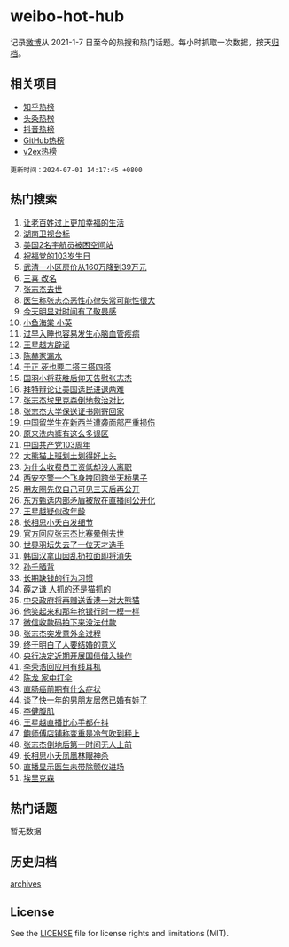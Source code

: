 # weibo-hot-hub

记录[微博](https://www.weibo.com)从 2021-1-7 日至今的热搜和热门话题。每小时抓取一次数据，按天[归档](archives)。

## 相关项目

- [知乎热榜](https://github.com/lonnyzhang423/zhihu-hot-hub)
- [头条热榜](https://github.com/lonnyzhang423/toutiao-hot-hub)
- [抖音热榜](https://github.com/lonnyzhang423/douyin-hot-hub)
- [GitHub热榜](https://github.com/lonnyzhang423/github-hot-hub)
- [v2ex热榜](https://github.com/lonnyzhang423/v2ex-hot-hub)


`更新时间：2024-07-01 14:17:45 +0800`

## 热门搜索

1. [让老百姓过上更加幸福的生活](https://m.weibo.cn/search?containerid=100103type%3D1%26t%3D10%26q%3D%23%E8%AE%A9%E8%80%81%E7%99%BE%E5%A7%93%E8%BF%87%E4%B8%8A%E6%9B%B4%E5%8A%A0%E5%B9%B8%E7%A6%8F%E7%9A%84%E7%94%9F%E6%B4%BB%23&stream_entry_id=51&isnewpage=1&extparam=seat%3D1%26cate%3D10103%26stream_entry_id%3D51%26pos%3D0%26q%3D%2523%25E8%25AE%25A9%25E8%2580%2581%25E7%2599%25BE%25E5%25A7%2593%25E8%25BF%2587%25E4%25B8%258A%25E6%259B%25B4%25E5%258A%25A0%25E5%25B9%25B8%25E7%25A6%258F%25E7%259A%2584%25E7%2594%259F%25E6%25B4%25BB%2523%26dgr%3D0%26filter_type%3Drealtimehot%26c_type%3D51%26display_time%3D1719814664%26pre_seqid%3D17198146645550343847)
1. [湖南卫视台标](https://m.weibo.cn/search?containerid=100103type%3D1%26t%3D10%26q%3D%23%E6%B9%96%E5%8D%97%E5%8D%AB%E8%A7%86%E5%8F%B0%E6%A0%87%23&stream_entry_id=31&isnewpage=1&extparam=seat%3D1%26flag%3D2%26band_rank%3D1%26q%3D%2523%25E6%25B9%2596%25E5%258D%2597%25E5%258D%25AB%25E8%25A7%2586%25E5%258F%25B0%25E6%25A0%2587%2523%26realpos%3D1%26cate%3D5001%26dgr%3D0%26pos%3D0%26stream_entry_id%3D31%26c_type%3D31%26filter_type%3Drealtimehot%26lcate%3D5001%26display_time%3D1719814664%26pre_seqid%3D17198146645550343847)
1. [美国2名宇航员被困空间站](https://m.weibo.cn/search?containerid=100103type%3D1%26t%3D10%26q%3D%23%E7%BE%8E%E5%9B%BD2%E5%90%8D%E5%AE%87%E8%88%AA%E5%91%98%E8%A2%AB%E5%9B%B0%E7%A9%BA%E9%97%B4%E7%AB%99%23&stream_entry_id=31&isnewpage=1&extparam=seat%3D1%26flag%3D0%26band_rank%3D2%26q%3D%2523%25E7%25BE%258E%25E5%259B%25BD2%25E5%2590%258D%25E5%25AE%2587%25E8%2588%25AA%25E5%2591%2598%25E8%25A2%25AB%25E5%259B%25B0%25E7%25A9%25BA%25E9%2597%25B4%25E7%25AB%2599%2523%26realpos%3D2%26cate%3D5001%26dgr%3D0%26pos%3D1%26stream_entry_id%3D31%26c_type%3D31%26filter_type%3Drealtimehot%26lcate%3D5001%26display_time%3D1719814664%26pre_seqid%3D17198146645550343847)
1. [祝福党的103岁生日](https://m.weibo.cn/search?containerid=100103type%3D1%26t%3D10%26q%3D%23%E7%A5%9D%E7%A6%8F%E5%85%9A%E7%9A%84103%E5%B2%81%E7%94%9F%E6%97%A5%23&stream_entry_id=31&isnewpage=1&extparam=seat%3D1%26flag%3D0%26band_rank%3D3%26q%3D%2523%25E7%25A5%259D%25E7%25A6%258F%25E5%2585%259A%25E7%259A%2584103%25E5%25B2%2581%25E7%2594%259F%25E6%2597%25A5%2523%26realpos%3D3%26cate%3D5001%26dgr%3D0%26pos%3D2%26stream_entry_id%3D31%26c_type%3D31%26filter_type%3Drealtimehot%26lcate%3D5001%26display_time%3D1719814664%26pre_seqid%3D17198146645550343847)
1. [武清一小区房价从160万降到39万元](https://m.weibo.cn/search?containerid=100103type%3D1%26t%3D10%26q%3D%23%E6%AD%A6%E6%B8%85%E4%B8%80%E5%B0%8F%E5%8C%BA%E6%88%BF%E4%BB%B7%E4%BB%8E160%E4%B8%87%E9%99%8D%E5%88%B039%E4%B8%87%E5%85%83%23&stream_entry_id=31&isnewpage=1&extparam=seat%3D1%26flag%3D0%26band_rank%3D4%26q%3D%2523%25E6%25AD%25A6%25E6%25B8%2585%25E4%25B8%2580%25E5%25B0%258F%25E5%258C%25BA%25E6%2588%25BF%25E4%25BB%25B7%25E4%25BB%258E160%25E4%25B8%2587%25E9%2599%258D%25E5%2588%25B039%25E4%25B8%2587%25E5%2585%2583%2523%26realpos%3D4%26cate%3D5001%26dgr%3D0%26pos%3D3%26stream_entry_id%3D31%26c_type%3D31%26filter_type%3Drealtimehot%26lcate%3D5001%26display_time%3D1719814664%26pre_seqid%3D17198146645550343847)
1. [三喜 改名](https://m.weibo.cn/search?containerid=100103type%3D1%26t%3D10%26q%3D%E4%B8%89%E5%96%9C+%E6%94%B9%E5%90%8D&stream_entry_id=31&isnewpage=1&extparam=seat%3D1%26flag%3D2%26band_rank%3D5%26q%3D%25E4%25B8%2589%25E5%2596%259C%2520%25E6%2594%25B9%25E5%2590%258D%26realpos%3D5%26cate%3D5001%26dgr%3D0%26pos%3D4%26stream_entry_id%3D31%26c_type%3D31%26filter_type%3Drealtimehot%26lcate%3D5001%26display_time%3D1719814664%26pre_seqid%3D17198146645550343847)
1. [张志杰去世](https://m.weibo.cn/search?containerid=100103type%3D1%26t%3D10%26q%3D%23%E5%BC%A0%E5%BF%97%E6%9D%B0%E5%8E%BB%E4%B8%96%23&stream_entry_id=31&isnewpage=1&extparam=seat%3D1%26flag%3D16%26band_rank%3D6%26q%3D%2523%25E5%25BC%25A0%25E5%25BF%2597%25E6%259D%25B0%25E5%258E%25BB%25E4%25B8%2596%2523%26realpos%3D6%26cate%3D5001%26dgr%3D0%26pos%3D5%26stream_entry_id%3D31%26c_type%3D31%26filter_type%3Drealtimehot%26lcate%3D5001%26display_time%3D1719814664%26pre_seqid%3D17198146645550343847)
1. [医生称张志杰恶性心律失常可能性很大](https://m.weibo.cn/search?containerid=100103type%3D1%26t%3D10%26q%3D%23%E5%8C%BB%E7%94%9F%E7%A7%B0%E5%BC%A0%E5%BF%97%E6%9D%B0%E6%81%B6%E6%80%A7%E5%BF%83%E5%BE%8B%E5%A4%B1%E5%B8%B8%E5%8F%AF%E8%83%BD%E6%80%A7%E5%BE%88%E5%A4%A7%23&stream_entry_id=31&isnewpage=1&extparam=seat%3D1%26flag%3D2%26band_rank%3D7%26q%3D%2523%25E5%258C%25BB%25E7%2594%259F%25E7%25A7%25B0%25E5%25BC%25A0%25E5%25BF%2597%25E6%259D%25B0%25E6%2581%25B6%25E6%2580%25A7%25E5%25BF%2583%25E5%25BE%258B%25E5%25A4%25B1%25E5%25B8%25B8%25E5%258F%25AF%25E8%2583%25BD%25E6%2580%25A7%25E5%25BE%2588%25E5%25A4%25A7%2523%26realpos%3D7%26cate%3D5001%26dgr%3D0%26pos%3D6%26stream_entry_id%3D31%26c_type%3D31%26filter_type%3Drealtimehot%26lcate%3D5001%26display_time%3D1719814664%26pre_seqid%3D17198146645550343847)
1. [今天明显对时间有了敬畏感](https://m.weibo.cn/search?containerid=100103type%3D1%26t%3D10%26q%3D%23%E4%BB%8A%E5%A4%A9%E6%98%8E%E6%98%BE%E5%AF%B9%E6%97%B6%E9%97%B4%E6%9C%89%E4%BA%86%E6%95%AC%E7%95%8F%E6%84%9F%23&stream_entry_id=31&isnewpage=1&extparam=seat%3D1%26flag%3D0%26band_rank%3D8%26q%3D%2523%25E4%25BB%258A%25E5%25A4%25A9%25E6%2598%258E%25E6%2598%25BE%25E5%25AF%25B9%25E6%2597%25B6%25E9%2597%25B4%25E6%259C%2589%25E4%25BA%2586%25E6%2595%25AC%25E7%2595%258F%25E6%2584%259F%2523%26realpos%3D8%26cate%3D5001%26dgr%3D0%26pos%3D7%26stream_entry_id%3D31%26c_type%3D31%26filter_type%3Drealtimehot%26lcate%3D5001%26display_time%3D1719814664%26pre_seqid%3D17198146645550343847)
1. [小鱼海棠 小英](https://m.weibo.cn/search?containerid=100103type%3D1%26t%3D10%26q%3D%E5%B0%8F%E9%B1%BC%E6%B5%B7%E6%A3%A0+%E5%B0%8F%E8%8B%B1&stream_entry_id=31&isnewpage=1&extparam=seat%3D1%26flag%3D2%26band_rank%3D9%26q%3D%25E5%25B0%258F%25E9%25B1%25BC%25E6%25B5%25B7%25E6%25A3%25A0%2520%25E5%25B0%258F%25E8%258B%25B1%26realpos%3D9%26cate%3D5001%26dgr%3D0%26pos%3D8%26stream_entry_id%3D31%26c_type%3D31%26filter_type%3Drealtimehot%26lcate%3D5001%26display_time%3D1719814664%26pre_seqid%3D17198146645550343847)
1. [过早入睡也容易发生心脑血管疾病](https://m.weibo.cn/search?containerid=100103type%3D1%26t%3D10%26q%3D%23%E8%BF%87%E6%97%A9%E5%85%A5%E7%9D%A1%E4%B9%9F%E5%AE%B9%E6%98%93%E5%8F%91%E7%94%9F%E5%BF%83%E8%84%91%E8%A1%80%E7%AE%A1%E7%96%BE%E7%97%85%23&stream_entry_id=31&isnewpage=1&extparam=seat%3D1%26flag%3D0%26band_rank%3D10%26q%3D%2523%25E8%25BF%2587%25E6%2597%25A9%25E5%2585%25A5%25E7%259D%25A1%25E4%25B9%259F%25E5%25AE%25B9%25E6%2598%2593%25E5%258F%2591%25E7%2594%259F%25E5%25BF%2583%25E8%2584%2591%25E8%25A1%2580%25E7%25AE%25A1%25E7%2596%25BE%25E7%2597%2585%2523%26realpos%3D10%26cate%3D5001%26dgr%3D0%26pos%3D9%26stream_entry_id%3D31%26c_type%3D31%26filter_type%3Drealtimehot%26lcate%3D5001%26display_time%3D1719814664%26pre_seqid%3D17198146645550343847)
1. [王星越方辟谣](https://m.weibo.cn/search?containerid=100103type%3D1%26t%3D10%26q%3D%23%E7%8E%8B%E6%98%9F%E8%B6%8A%E6%96%B9%E8%BE%9F%E8%B0%A3%23&stream_entry_id=31&isnewpage=1&extparam=seat%3D1%26flag%3D1%26band_rank%3D11%26q%3D%2523%25E7%258E%258B%25E6%2598%259F%25E8%25B6%258A%25E6%2596%25B9%25E8%25BE%259F%25E8%25B0%25A3%2523%26realpos%3D11%26cate%3D5001%26dgr%3D0%26pos%3D10%26stream_entry_id%3D31%26c_type%3D31%26filter_type%3Drealtimehot%26lcate%3D5001%26display_time%3D1719814664%26pre_seqid%3D17198146645550343847)
1. [陈赫家漏水](https://m.weibo.cn/search?containerid=100103type%3D1%26t%3D10%26q%3D%E9%99%88%E8%B5%AB%E5%AE%B6%E6%BC%8F%E6%B0%B4&stream_entry_id=31&isnewpage=1&extparam=seat%3D1%26flag%3D1%26band_rank%3D12%26q%3D%25E9%2599%2588%25E8%25B5%25AB%25E5%25AE%25B6%25E6%25BC%258F%25E6%25B0%25B4%26realpos%3D12%26cate%3D5001%26dgr%3D0%26pos%3D11%26stream_entry_id%3D31%26c_type%3D31%26filter_type%3Drealtimehot%26lcate%3D5001%26display_time%3D1719814664%26pre_seqid%3D17198146645550343847)
1. [于正 死也要二搭三搭四搭](https://m.weibo.cn/search?containerid=100103type%3D1%26t%3D10%26q%3D%E4%BA%8E%E6%AD%A3+%E6%AD%BB%E4%B9%9F%E8%A6%81%E4%BA%8C%E6%90%AD%E4%B8%89%E6%90%AD%E5%9B%9B%E6%90%AD&stream_entry_id=31&isnewpage=1&extparam=seat%3D1%26flag%3D1%26band_rank%3D13%26q%3D%25E4%25BA%258E%25E6%25AD%25A3%2520%25E6%25AD%25BB%25E4%25B9%259F%25E8%25A6%2581%25E4%25BA%258C%25E6%2590%25AD%25E4%25B8%2589%25E6%2590%25AD%25E5%259B%259B%25E6%2590%25AD%26realpos%3D13%26cate%3D5001%26dgr%3D0%26pos%3D12%26stream_entry_id%3D31%26c_type%3D31%26filter_type%3Drealtimehot%26lcate%3D5001%26display_time%3D1719814664%26pre_seqid%3D17198146645550343847)
1. [国羽小将获胜后仰天告慰张志杰](https://m.weibo.cn/search?containerid=100103type%3D1%26t%3D10%26q%3D%23%E5%9B%BD%E7%BE%BD%E5%B0%8F%E5%B0%86%E8%8E%B7%E8%83%9C%E5%90%8E%E4%BB%B0%E5%A4%A9%E5%91%8A%E6%85%B0%E5%BC%A0%E5%BF%97%E6%9D%B0%23&stream_entry_id=31&isnewpage=1&extparam=seat%3D1%26flag%3D1%26band_rank%3D14%26q%3D%2523%25E5%259B%25BD%25E7%25BE%25BD%25E5%25B0%258F%25E5%25B0%2586%25E8%258E%25B7%25E8%2583%259C%25E5%2590%258E%25E4%25BB%25B0%25E5%25A4%25A9%25E5%2591%258A%25E6%2585%25B0%25E5%25BC%25A0%25E5%25BF%2597%25E6%259D%25B0%2523%26realpos%3D14%26cate%3D5001%26dgr%3D0%26pos%3D13%26stream_entry_id%3D31%26c_type%3D31%26filter_type%3Drealtimehot%26lcate%3D5001%26display_time%3D1719814664%26pre_seqid%3D17198146645550343847)
1. [拜特辩论让美国选民进退两难](https://m.weibo.cn/search?containerid=100103type%3D1%26t%3D10%26q%3D%23%E6%8B%9C%E7%89%B9%E8%BE%A9%E8%AE%BA%E8%AE%A9%E7%BE%8E%E5%9B%BD%E9%80%89%E6%B0%91%E8%BF%9B%E9%80%80%E4%B8%A4%E9%9A%BE%23&stream_entry_id=31&isnewpage=1&extparam=seat%3D1%26flag%3D1%26band_rank%3D15%26q%3D%2523%25E6%258B%259C%25E7%2589%25B9%25E8%25BE%25A9%25E8%25AE%25BA%25E8%25AE%25A9%25E7%25BE%258E%25E5%259B%25BD%25E9%2580%2589%25E6%25B0%2591%25E8%25BF%259B%25E9%2580%2580%25E4%25B8%25A4%25E9%259A%25BE%2523%26realpos%3D15%26cate%3D5001%26dgr%3D0%26pos%3D14%26stream_entry_id%3D31%26c_type%3D31%26filter_type%3Drealtimehot%26lcate%3D5001%26display_time%3D1719814664%26pre_seqid%3D17198146645550343847)
1. [张志杰埃里克森倒地救治对比](https://m.weibo.cn/search?containerid=100103type%3D1%26t%3D10%26q%3D%23%E5%BC%A0%E5%BF%97%E6%9D%B0%E5%9F%83%E9%87%8C%E5%85%8B%E6%A3%AE%E5%80%92%E5%9C%B0%E6%95%91%E6%B2%BB%E5%AF%B9%E6%AF%94%23&stream_entry_id=31&isnewpage=1&extparam=seat%3D1%26flag%3D1%26band_rank%3D16%26q%3D%2523%25E5%25BC%25A0%25E5%25BF%2597%25E6%259D%25B0%25E5%259F%2583%25E9%2587%258C%25E5%2585%258B%25E6%25A3%25AE%25E5%2580%2592%25E5%259C%25B0%25E6%2595%2591%25E6%25B2%25BB%25E5%25AF%25B9%25E6%25AF%2594%2523%26realpos%3D16%26cate%3D5001%26dgr%3D0%26pos%3D15%26stream_entry_id%3D31%26c_type%3D31%26filter_type%3Drealtimehot%26lcate%3D5001%26display_time%3D1719814664%26pre_seqid%3D17198146645550343847)
1. [张志杰大学保送证书刚寄回家](https://m.weibo.cn/search?containerid=100103type%3D1%26t%3D10%26q%3D%23%E5%BC%A0%E5%BF%97%E6%9D%B0%E5%A4%A7%E5%AD%A6%E4%BF%9D%E9%80%81%E8%AF%81%E4%B9%A6%E5%88%9A%E5%AF%84%E5%9B%9E%E5%AE%B6%23&stream_entry_id=31&isnewpage=1&extparam=seat%3D1%26flag%3D0%26band_rank%3D17%26q%3D%2523%25E5%25BC%25A0%25E5%25BF%2597%25E6%259D%25B0%25E5%25A4%25A7%25E5%25AD%25A6%25E4%25BF%259D%25E9%2580%2581%25E8%25AF%2581%25E4%25B9%25A6%25E5%2588%259A%25E5%25AF%2584%25E5%259B%259E%25E5%25AE%25B6%2523%26realpos%3D17%26cate%3D5001%26dgr%3D0%26pos%3D16%26stream_entry_id%3D31%26c_type%3D31%26filter_type%3Drealtimehot%26lcate%3D5001%26display_time%3D1719814664%26pre_seqid%3D17198146645550343847)
1. [中国留学生在新西兰遭袭面部严重损伤](https://m.weibo.cn/search?containerid=100103type%3D1%26t%3D10%26q%3D%23%E4%B8%AD%E5%9B%BD%E7%95%99%E5%AD%A6%E7%94%9F%E5%9C%A8%E6%96%B0%E8%A5%BF%E5%85%B0%E9%81%AD%E8%A2%AD%E9%9D%A2%E9%83%A8%E4%B8%A5%E9%87%8D%E6%8D%9F%E4%BC%A4%23&stream_entry_id=31&isnewpage=1&extparam=seat%3D1%26flag%3D1%26band_rank%3D18%26q%3D%2523%25E4%25B8%25AD%25E5%259B%25BD%25E7%2595%2599%25E5%25AD%25A6%25E7%2594%259F%25E5%259C%25A8%25E6%2596%25B0%25E8%25A5%25BF%25E5%2585%25B0%25E9%2581%25AD%25E8%25A2%25AD%25E9%259D%25A2%25E9%2583%25A8%25E4%25B8%25A5%25E9%2587%258D%25E6%258D%259F%25E4%25BC%25A4%2523%26realpos%3D18%26cate%3D5001%26dgr%3D0%26pos%3D17%26stream_entry_id%3D31%26c_type%3D31%26filter_type%3Drealtimehot%26lcate%3D5001%26display_time%3D1719814664%26pre_seqid%3D17198146645550343847)
1. [原来洗内裤有这么多误区](https://m.weibo.cn/search?containerid=100103type%3D1%26t%3D10%26q%3D%23%E5%8E%9F%E6%9D%A5%E6%B4%97%E5%86%85%E8%A3%A4%E6%9C%89%E8%BF%99%E4%B9%88%E5%A4%9A%E8%AF%AF%E5%8C%BA%23&stream_entry_id=31&isnewpage=1&extparam=seat%3D1%26flag%3D0%26band_rank%3D19%26q%3D%2523%25E5%258E%259F%25E6%259D%25A5%25E6%25B4%2597%25E5%2586%2585%25E8%25A3%25A4%25E6%259C%2589%25E8%25BF%2599%25E4%25B9%2588%25E5%25A4%259A%25E8%25AF%25AF%25E5%258C%25BA%2523%26realpos%3D19%26cate%3D5001%26dgr%3D0%26pos%3D18%26stream_entry_id%3D31%26c_type%3D31%26filter_type%3Drealtimehot%26lcate%3D5001%26display_time%3D1719814664%26pre_seqid%3D17198146645550343847)
1. [中国共产党103周年](https://m.weibo.cn/search?containerid=100103type%3D1%26t%3D10%26q%3D%23%E4%B8%AD%E5%9B%BD%E5%85%B1%E4%BA%A7%E5%85%9A103%E5%91%A8%E5%B9%B4%23&stream_entry_id=31&isnewpage=1&extparam=seat%3D1%26flag%3D0%26band_rank%3D20%26q%3D%2523%25E4%25B8%25AD%25E5%259B%25BD%25E5%2585%25B1%25E4%25BA%25A7%25E5%2585%259A103%25E5%2591%25A8%25E5%25B9%25B4%2523%26realpos%3D20%26cate%3D5001%26dgr%3D0%26pos%3D19%26stream_entry_id%3D31%26c_type%3D31%26filter_type%3Drealtimehot%26lcate%3D5001%26display_time%3D1719814664%26pre_seqid%3D17198146645550343847)
1. [大熊猫上班划土划得好上头](https://m.weibo.cn/search?containerid=100103type%3D1%26t%3D10%26q%3D%23%E5%A4%A7%E7%86%8A%E7%8C%AB%E4%B8%8A%E7%8F%AD%E5%88%92%E5%9C%9F%E5%88%92%E5%BE%97%E5%A5%BD%E4%B8%8A%E5%A4%B4%23&stream_entry_id=31&isnewpage=1&extparam=seat%3D1%26flag%3D32768%26band_rank%3D21%26q%3D%2523%25E5%25A4%25A7%25E7%2586%258A%25E7%258C%25AB%25E4%25B8%258A%25E7%258F%25AD%25E5%2588%2592%25E5%259C%259F%25E5%2588%2592%25E5%25BE%2597%25E5%25A5%25BD%25E4%25B8%258A%25E5%25A4%25B4%2523%26realpos%3D21%26cate%3D5001%26dgr%3D0%26pos%3D20%26stream_entry_id%3D31%26c_type%3D31%26filter_type%3Drealtimehot%26lcate%3D5001%26display_time%3D1719814664%26pre_seqid%3D17198146645550343847)
1. [为什么收费员工资低却没人离职](https://m.weibo.cn/search?containerid=100103type%3D1%26t%3D10%26q%3D%23%E4%B8%BA%E4%BB%80%E4%B9%88%E6%94%B6%E8%B4%B9%E5%91%98%E5%B7%A5%E8%B5%84%E4%BD%8E%E5%8D%B4%E6%B2%A1%E4%BA%BA%E7%A6%BB%E8%81%8C%23&stream_entry_id=31&isnewpage=1&extparam=seat%3D1%26flag%3D1%26band_rank%3D22%26q%3D%2523%25E4%25B8%25BA%25E4%25BB%2580%25E4%25B9%2588%25E6%2594%25B6%25E8%25B4%25B9%25E5%2591%2598%25E5%25B7%25A5%25E8%25B5%2584%25E4%25BD%258E%25E5%258D%25B4%25E6%25B2%25A1%25E4%25BA%25BA%25E7%25A6%25BB%25E8%2581%258C%2523%26realpos%3D22%26cate%3D5001%26dgr%3D0%26pos%3D21%26stream_entry_id%3D31%26c_type%3D31%26filter_type%3Drealtimehot%26lcate%3D5001%26display_time%3D1719814664%26pre_seqid%3D17198146645550343847)
1. [西安交警一个飞身拽回跨坐天桥男子](https://m.weibo.cn/search?containerid=100103type%3D1%26t%3D10%26q%3D%23%E8%A5%BF%E5%AE%89%E4%BA%A4%E8%AD%A6%E4%B8%80%E4%B8%AA%E9%A3%9E%E8%BA%AB%E6%8B%BD%E5%9B%9E%E8%B7%A8%E5%9D%90%E5%A4%A9%E6%A1%A5%E7%94%B7%E5%AD%90%23&stream_entry_id=31&isnewpage=1&extparam=seat%3D1%26flag%3D32768%26band_rank%3D23%26q%3D%2523%25E8%25A5%25BF%25E5%25AE%2589%25E4%25BA%25A4%25E8%25AD%25A6%25E4%25B8%2580%25E4%25B8%25AA%25E9%25A3%259E%25E8%25BA%25AB%25E6%258B%25BD%25E5%259B%259E%25E8%25B7%25A8%25E5%259D%2590%25E5%25A4%25A9%25E6%25A1%25A5%25E7%2594%25B7%25E5%25AD%2590%2523%26realpos%3D23%26cate%3D5001%26dgr%3D0%26pos%3D22%26stream_entry_id%3D31%26c_type%3D31%26filter_type%3Drealtimehot%26lcate%3D5001%26display_time%3D1719814664%26pre_seqid%3D17198146645550343847)
1. [朋友圈先仅自己可见三天后再公开](https://m.weibo.cn/search?containerid=100103type%3D1%26t%3D10%26q%3D%23%E6%9C%8B%E5%8F%8B%E5%9C%88%E5%85%88%E4%BB%85%E8%87%AA%E5%B7%B1%E5%8F%AF%E8%A7%81%E4%B8%89%E5%A4%A9%E5%90%8E%E5%86%8D%E5%85%AC%E5%BC%80%23&stream_entry_id=31&isnewpage=1&extparam=seat%3D1%26flag%3D1%26band_rank%3D24%26q%3D%2523%25E6%259C%258B%25E5%258F%258B%25E5%259C%2588%25E5%2585%2588%25E4%25BB%2585%25E8%2587%25AA%25E5%25B7%25B1%25E5%258F%25AF%25E8%25A7%2581%25E4%25B8%2589%25E5%25A4%25A9%25E5%2590%258E%25E5%2586%258D%25E5%2585%25AC%25E5%25BC%2580%2523%26realpos%3D24%26cate%3D5001%26dgr%3D0%26pos%3D23%26stream_entry_id%3D31%26c_type%3D31%26filter_type%3Drealtimehot%26lcate%3D5001%26display_time%3D1719814664%26pre_seqid%3D17198146645550343847)
1. [东方甄选内部矛盾被放在直播间公开化](https://m.weibo.cn/search?containerid=100103type%3D1%26t%3D10%26q%3D%23%E4%B8%9C%E6%96%B9%E7%94%84%E9%80%89%E5%86%85%E9%83%A8%E7%9F%9B%E7%9B%BE%E8%A2%AB%E6%94%BE%E5%9C%A8%E7%9B%B4%E6%92%AD%E9%97%B4%E5%85%AC%E5%BC%80%E5%8C%96%23&stream_entry_id=31&isnewpage=1&extparam=seat%3D1%26flag%3D1%26band_rank%3D25%26q%3D%2523%25E4%25B8%259C%25E6%2596%25B9%25E7%2594%2584%25E9%2580%2589%25E5%2586%2585%25E9%2583%25A8%25E7%259F%259B%25E7%259B%25BE%25E8%25A2%25AB%25E6%2594%25BE%25E5%259C%25A8%25E7%259B%25B4%25E6%2592%25AD%25E9%2597%25B4%25E5%2585%25AC%25E5%25BC%2580%25E5%258C%2596%2523%26realpos%3D25%26cate%3D5001%26dgr%3D0%26pos%3D24%26stream_entry_id%3D31%26c_type%3D31%26filter_type%3Drealtimehot%26lcate%3D5001%26display_time%3D1719814664%26pre_seqid%3D17198146645550343847)
1. [王星越疑似改年龄](https://m.weibo.cn/search?containerid=100103type%3D1%26t%3D10%26q%3D%23%E7%8E%8B%E6%98%9F%E8%B6%8A%E7%96%91%E4%BC%BC%E6%94%B9%E5%B9%B4%E9%BE%84%23&stream_entry_id=31&isnewpage=1&extparam=seat%3D1%26flag%3D0%26band_rank%3D26%26q%3D%2523%25E7%258E%258B%25E6%2598%259F%25E8%25B6%258A%25E7%2596%2591%25E4%25BC%25BC%25E6%2594%25B9%25E5%25B9%25B4%25E9%25BE%2584%2523%26realpos%3D26%26cate%3D5001%26dgr%3D0%26pos%3D25%26stream_entry_id%3D31%26c_type%3D31%26filter_type%3Drealtimehot%26lcate%3D5001%26display_time%3D1719814664%26pre_seqid%3D17198146645550343847)
1. [长相思小夭白发细节](https://m.weibo.cn/search?containerid=100103type%3D1%26t%3D10%26q%3D%23%E9%95%BF%E7%9B%B8%E6%80%9D%E5%B0%8F%E5%A4%AD%E7%99%BD%E5%8F%91%E7%BB%86%E8%8A%82%23&stream_entry_id=31&isnewpage=1&extparam=seat%3D1%26flag%3D1%26band_rank%3D27%26q%3D%2523%25E9%2595%25BF%25E7%259B%25B8%25E6%2580%259D%25E5%25B0%258F%25E5%25A4%25AD%25E7%2599%25BD%25E5%258F%2591%25E7%25BB%2586%25E8%258A%2582%2523%26realpos%3D27%26cate%3D5001%26dgr%3D0%26pos%3D26%26stream_entry_id%3D31%26c_type%3D31%26filter_type%3Drealtimehot%26lcate%3D5001%26display_time%3D1719814664%26pre_seqid%3D17198146645550343847)
1. [官方回应张志杰比赛晕倒去世](https://m.weibo.cn/search?containerid=100103type%3D1%26t%3D10%26q%3D%23%E5%AE%98%E6%96%B9%E5%9B%9E%E5%BA%94%E5%BC%A0%E5%BF%97%E6%9D%B0%E6%AF%94%E8%B5%9B%E6%99%95%E5%80%92%E5%8E%BB%E4%B8%96%23&stream_entry_id=31&isnewpage=1&extparam=seat%3D1%26flag%3D0%26band_rank%3D28%26q%3D%2523%25E5%25AE%2598%25E6%2596%25B9%25E5%259B%259E%25E5%25BA%2594%25E5%25BC%25A0%25E5%25BF%2597%25E6%259D%25B0%25E6%25AF%2594%25E8%25B5%259B%25E6%2599%2595%25E5%2580%2592%25E5%258E%25BB%25E4%25B8%2596%2523%26realpos%3D28%26cate%3D5001%26dgr%3D0%26pos%3D27%26stream_entry_id%3D31%26c_type%3D31%26filter_type%3Drealtimehot%26lcate%3D5001%26display_time%3D1719814664%26pre_seqid%3D17198146645550343847)
1. [世界羽坛失去了一位天才选手](https://m.weibo.cn/search?containerid=100103type%3D1%26t%3D10%26q%3D%23%E4%B8%96%E7%95%8C%E7%BE%BD%E5%9D%9B%E5%A4%B1%E5%8E%BB%E4%BA%86%E4%B8%80%E4%BD%8D%E5%A4%A9%E6%89%8D%E9%80%89%E6%89%8B%23&stream_entry_id=31&isnewpage=1&extparam=seat%3D1%26flag%3D1%26band_rank%3D29%26q%3D%2523%25E4%25B8%2596%25E7%2595%258C%25E7%25BE%25BD%25E5%259D%259B%25E5%25A4%25B1%25E5%258E%25BB%25E4%25BA%2586%25E4%25B8%2580%25E4%25BD%258D%25E5%25A4%25A9%25E6%2589%258D%25E9%2580%2589%25E6%2589%258B%2523%26realpos%3D29%26cate%3D5001%26dgr%3D0%26pos%3D28%26stream_entry_id%3D31%26c_type%3D31%26filter_type%3Drealtimehot%26lcate%3D5001%26display_time%3D1719814664%26pre_seqid%3D17198146645550343847)
1. [韩国汉拿山因乱扔拉面即将消失](https://m.weibo.cn/search?containerid=100103type%3D1%26t%3D10%26q%3D%23%E9%9F%A9%E5%9B%BD%E6%B1%89%E6%8B%BF%E5%B1%B1%E5%9B%A0%E4%B9%B1%E6%89%94%E6%8B%89%E9%9D%A2%E5%8D%B3%E5%B0%86%E6%B6%88%E5%A4%B1%23&stream_entry_id=31&isnewpage=1&extparam=seat%3D1%26flag%3D1%26band_rank%3D30%26q%3D%2523%25E9%259F%25A9%25E5%259B%25BD%25E6%25B1%2589%25E6%258B%25BF%25E5%25B1%25B1%25E5%259B%25A0%25E4%25B9%25B1%25E6%2589%2594%25E6%258B%2589%25E9%259D%25A2%25E5%258D%25B3%25E5%25B0%2586%25E6%25B6%2588%25E5%25A4%25B1%2523%26realpos%3D30%26cate%3D5001%26dgr%3D0%26pos%3D29%26stream_entry_id%3D31%26c_type%3D31%26filter_type%3Drealtimehot%26lcate%3D5001%26display_time%3D1719814664%26pre_seqid%3D17198146645550343847)
1. [孙千晒背](https://m.weibo.cn/search?containerid=100103type%3D1%26t%3D10%26q%3D%23%E5%AD%99%E5%8D%83%E6%99%92%E8%83%8C%23&stream_entry_id=31&isnewpage=1&extparam=seat%3D1%26flag%3D1%26band_rank%3D31%26q%3D%2523%25E5%25AD%2599%25E5%258D%2583%25E6%2599%2592%25E8%2583%258C%2523%26realpos%3D31%26cate%3D5001%26dgr%3D0%26pos%3D30%26stream_entry_id%3D31%26c_type%3D31%26filter_type%3Drealtimehot%26lcate%3D5001%26display_time%3D1719814664%26pre_seqid%3D17198146645550343847)
1. [长期缺钱的行为习惯](https://m.weibo.cn/search?containerid=100103type%3D1%26t%3D10%26q%3D%23%E9%95%BF%E6%9C%9F%E7%BC%BA%E9%92%B1%E7%9A%84%E8%A1%8C%E4%B8%BA%E4%B9%A0%E6%83%AF%23&stream_entry_id=31&isnewpage=1&extparam=seat%3D1%26flag%3D0%26band_rank%3D32%26q%3D%2523%25E9%2595%25BF%25E6%259C%259F%25E7%25BC%25BA%25E9%2592%25B1%25E7%259A%2584%25E8%25A1%258C%25E4%25B8%25BA%25E4%25B9%25A0%25E6%2583%25AF%2523%26realpos%3D32%26cate%3D5001%26dgr%3D0%26pos%3D31%26stream_entry_id%3D31%26c_type%3D31%26filter_type%3Drealtimehot%26lcate%3D5001%26display_time%3D1719814664%26pre_seqid%3D17198146645550343847)
1. [薛之谦 人抓的还是猫抓的](https://m.weibo.cn/search?containerid=100103type%3D1%26t%3D10%26q%3D%E8%96%9B%E4%B9%8B%E8%B0%A6+%E4%BA%BA%E6%8A%93%E7%9A%84%E8%BF%98%E6%98%AF%E7%8C%AB%E6%8A%93%E7%9A%84&stream_entry_id=31&isnewpage=1&extparam=seat%3D1%26flag%3D0%26band_rank%3D33%26q%3D%25E8%2596%259B%25E4%25B9%258B%25E8%25B0%25A6%2520%25E4%25BA%25BA%25E6%258A%2593%25E7%259A%2584%25E8%25BF%2598%25E6%2598%25AF%25E7%258C%25AB%25E6%258A%2593%25E7%259A%2584%26realpos%3D33%26cate%3D5001%26dgr%3D0%26pos%3D32%26stream_entry_id%3D31%26c_type%3D31%26filter_type%3Drealtimehot%26lcate%3D5001%26display_time%3D1719814664%26pre_seqid%3D17198146645550343847)
1. [中央政府将再赠送香港一对大熊猫](https://m.weibo.cn/search?containerid=100103type%3D1%26t%3D10%26q%3D%23%E4%B8%AD%E5%A4%AE%E6%94%BF%E5%BA%9C%E5%B0%86%E5%86%8D%E8%B5%A0%E9%80%81%E9%A6%99%E6%B8%AF%E4%B8%80%E5%AF%B9%E5%A4%A7%E7%86%8A%E7%8C%AB%23&stream_entry_id=31&isnewpage=1&extparam=seat%3D1%26flag%3D1%26band_rank%3D34%26q%3D%2523%25E4%25B8%25AD%25E5%25A4%25AE%25E6%2594%25BF%25E5%25BA%259C%25E5%25B0%2586%25E5%2586%258D%25E8%25B5%25A0%25E9%2580%2581%25E9%25A6%2599%25E6%25B8%25AF%25E4%25B8%2580%25E5%25AF%25B9%25E5%25A4%25A7%25E7%2586%258A%25E7%258C%25AB%2523%26realpos%3D34%26cate%3D5001%26dgr%3D0%26pos%3D33%26stream_entry_id%3D31%26c_type%3D31%26filter_type%3Drealtimehot%26lcate%3D5001%26display_time%3D1719814664%26pre_seqid%3D17198146645550343847)
1. [他笑起来和那年抢银行时一模一样](https://m.weibo.cn/search?containerid=100103type%3D1%26t%3D10%26q%3D%23%E4%BB%96%E7%AC%91%E8%B5%B7%E6%9D%A5%E5%92%8C%E9%82%A3%E5%B9%B4%E6%8A%A2%E9%93%B6%E8%A1%8C%E6%97%B6%E4%B8%80%E6%A8%A1%E4%B8%80%E6%A0%B7%23&stream_entry_id=31&isnewpage=1&extparam=seat%3D1%26flag%3D0%26band_rank%3D35%26q%3D%2523%25E4%25BB%2596%25E7%25AC%2591%25E8%25B5%25B7%25E6%259D%25A5%25E5%2592%258C%25E9%2582%25A3%25E5%25B9%25B4%25E6%258A%25A2%25E9%2593%25B6%25E8%25A1%258C%25E6%2597%25B6%25E4%25B8%2580%25E6%25A8%25A1%25E4%25B8%2580%25E6%25A0%25B7%2523%26realpos%3D35%26cate%3D5001%26dgr%3D0%26pos%3D34%26stream_entry_id%3D31%26c_type%3D31%26filter_type%3Drealtimehot%26lcate%3D5001%26display_time%3D1719814664%26pre_seqid%3D17198146645550343847)
1. [微信收款码拍下来没法付款](https://m.weibo.cn/search?containerid=100103type%3D1%26t%3D10%26q%3D%23%E5%BE%AE%E4%BF%A1%E6%94%B6%E6%AC%BE%E7%A0%81%E6%8B%8D%E4%B8%8B%E6%9D%A5%E6%B2%A1%E6%B3%95%E4%BB%98%E6%AC%BE%23&stream_entry_id=31&isnewpage=1&extparam=seat%3D1%26flag%3D0%26band_rank%3D36%26q%3D%2523%25E5%25BE%25AE%25E4%25BF%25A1%25E6%2594%25B6%25E6%25AC%25BE%25E7%25A0%2581%25E6%258B%258D%25E4%25B8%258B%25E6%259D%25A5%25E6%25B2%25A1%25E6%25B3%2595%25E4%25BB%2598%25E6%25AC%25BE%2523%26realpos%3D36%26cate%3D5001%26dgr%3D0%26pos%3D35%26stream_entry_id%3D31%26c_type%3D31%26filter_type%3Drealtimehot%26lcate%3D5001%26display_time%3D1719814664%26pre_seqid%3D17198146645550343847)
1. [张志杰突发意外全过程](https://m.weibo.cn/search?containerid=100103type%3D1%26t%3D10%26q%3D%E5%BC%A0%E5%BF%97%E6%9D%B0%E7%AA%81%E5%8F%91%E6%84%8F%E5%A4%96%E5%85%A8%E8%BF%87%E7%A8%8B&stream_entry_id=31&isnewpage=1&extparam=seat%3D1%26flag%3D1%26band_rank%3D37%26q%3D%25E5%25BC%25A0%25E5%25BF%2597%25E6%259D%25B0%25E7%25AA%2581%25E5%258F%2591%25E6%2584%258F%25E5%25A4%2596%25E5%2585%25A8%25E8%25BF%2587%25E7%25A8%258B%26realpos%3D37%26cate%3D5001%26dgr%3D0%26pos%3D36%26stream_entry_id%3D31%26c_type%3D31%26filter_type%3Drealtimehot%26lcate%3D5001%26display_time%3D1719814664%26pre_seqid%3D17198146645550343847)
1. [终于明白了人要结婚的意义](https://m.weibo.cn/search?containerid=100103type%3D1%26t%3D10%26q%3D%23%E7%BB%88%E4%BA%8E%E6%98%8E%E7%99%BD%E4%BA%86%E4%BA%BA%E8%A6%81%E7%BB%93%E5%A9%9A%E7%9A%84%E6%84%8F%E4%B9%89%23&stream_entry_id=31&isnewpage=1&extparam=seat%3D1%26flag%3D0%26band_rank%3D38%26q%3D%2523%25E7%25BB%2588%25E4%25BA%258E%25E6%2598%258E%25E7%2599%25BD%25E4%25BA%2586%25E4%25BA%25BA%25E8%25A6%2581%25E7%25BB%2593%25E5%25A9%259A%25E7%259A%2584%25E6%2584%258F%25E4%25B9%2589%2523%26realpos%3D38%26cate%3D5001%26dgr%3D0%26pos%3D37%26stream_entry_id%3D31%26c_type%3D31%26filter_type%3Drealtimehot%26lcate%3D5001%26display_time%3D1719814664%26pre_seqid%3D17198146645550343847)
1. [央行决定近期开展国债借入操作](https://m.weibo.cn/search?containerid=100103type%3D1%26t%3D10%26q%3D%23%E5%A4%AE%E8%A1%8C%E5%86%B3%E5%AE%9A%E8%BF%91%E6%9C%9F%E5%BC%80%E5%B1%95%E5%9B%BD%E5%80%BA%E5%80%9F%E5%85%A5%E6%93%8D%E4%BD%9C%23&stream_entry_id=31&isnewpage=1&extparam=seat%3D1%26flag%3D1%26band_rank%3D39%26q%3D%2523%25E5%25A4%25AE%25E8%25A1%258C%25E5%2586%25B3%25E5%25AE%259A%25E8%25BF%2591%25E6%259C%259F%25E5%25BC%2580%25E5%25B1%2595%25E5%259B%25BD%25E5%2580%25BA%25E5%2580%259F%25E5%2585%25A5%25E6%2593%258D%25E4%25BD%259C%2523%26realpos%3D39%26cate%3D5001%26dgr%3D0%26pos%3D38%26stream_entry_id%3D31%26c_type%3D31%26filter_type%3Drealtimehot%26lcate%3D5001%26display_time%3D1719814664%26pre_seqid%3D17198146645550343847)
1. [李荣浩回应用有线耳机](https://m.weibo.cn/search?containerid=100103type%3D1%26t%3D10%26q%3D%23%E6%9D%8E%E8%8D%A3%E6%B5%A9%E5%9B%9E%E5%BA%94%E7%94%A8%E6%9C%89%E7%BA%BF%E8%80%B3%E6%9C%BA%23&stream_entry_id=31&isnewpage=1&extparam=seat%3D1%26flag%3D1%26band_rank%3D40%26q%3D%2523%25E6%259D%258E%25E8%258D%25A3%25E6%25B5%25A9%25E5%259B%259E%25E5%25BA%2594%25E7%2594%25A8%25E6%259C%2589%25E7%25BA%25BF%25E8%2580%25B3%25E6%259C%25BA%2523%26realpos%3D40%26cate%3D5001%26dgr%3D0%26pos%3D39%26stream_entry_id%3D31%26c_type%3D31%26filter_type%3Drealtimehot%26lcate%3D5001%26display_time%3D1719814664%26pre_seqid%3D17198146645550343847)
1. [陈龙 家中打伞](https://m.weibo.cn/search?containerid=100103type%3D1%26t%3D10%26q%3D%E9%99%88%E9%BE%99+%E5%AE%B6%E4%B8%AD%E6%89%93%E4%BC%9E&stream_entry_id=31&isnewpage=1&extparam=seat%3D1%26flag%3D1%26band_rank%3D41%26q%3D%25E9%2599%2588%25E9%25BE%2599%2520%25E5%25AE%25B6%25E4%25B8%25AD%25E6%2589%2593%25E4%25BC%259E%26realpos%3D41%26cate%3D5001%26dgr%3D0%26pos%3D40%26stream_entry_id%3D31%26c_type%3D31%26filter_type%3Drealtimehot%26lcate%3D5001%26display_time%3D1719814664%26pre_seqid%3D17198146645550343847)
1. [直肠癌前期有什么症状](https://m.weibo.cn/search?containerid=100103type%3D1%26t%3D10%26q%3D%23%E7%9B%B4%E8%82%A0%E7%99%8C%E5%89%8D%E6%9C%9F%E6%9C%89%E4%BB%80%E4%B9%88%E7%97%87%E7%8A%B6%23&stream_entry_id=31&isnewpage=1&extparam=seat%3D1%26flag%3D1%26band_rank%3D42%26q%3D%2523%25E7%259B%25B4%25E8%2582%25A0%25E7%2599%258C%25E5%2589%258D%25E6%259C%259F%25E6%259C%2589%25E4%25BB%2580%25E4%25B9%2588%25E7%2597%2587%25E7%258A%25B6%2523%26realpos%3D42%26cate%3D5001%26dgr%3D0%26pos%3D41%26stream_entry_id%3D31%26c_type%3D31%26filter_type%3Drealtimehot%26lcate%3D5001%26display_time%3D1719814664%26pre_seqid%3D17198146645550343847)
1. [谈了快一年的男朋友居然已婚有娃了](https://m.weibo.cn/search?containerid=100103type%3D1%26t%3D10%26q%3D%23%E8%B0%88%E4%BA%86%E5%BF%AB%E4%B8%80%E5%B9%B4%E7%9A%84%E7%94%B7%E6%9C%8B%E5%8F%8B%E5%B1%85%E7%84%B6%E5%B7%B2%E5%A9%9A%E6%9C%89%E5%A8%83%E4%BA%86%23&stream_entry_id=31&isnewpage=1&extparam=seat%3D1%26flag%3D0%26band_rank%3D43%26q%3D%2523%25E8%25B0%2588%25E4%25BA%2586%25E5%25BF%25AB%25E4%25B8%2580%25E5%25B9%25B4%25E7%259A%2584%25E7%2594%25B7%25E6%259C%258B%25E5%258F%258B%25E5%25B1%2585%25E7%2584%25B6%25E5%25B7%25B2%25E5%25A9%259A%25E6%259C%2589%25E5%25A8%2583%25E4%25BA%2586%2523%26realpos%3D43%26cate%3D5001%26dgr%3D0%26pos%3D42%26stream_entry_id%3D31%26c_type%3D31%26filter_type%3Drealtimehot%26lcate%3D5001%26display_time%3D1719814664%26pre_seqid%3D17198146645550343847)
1. [李健腹肌](https://m.weibo.cn/search?containerid=100103type%3D1%26t%3D10%26q%3D%E6%9D%8E%E5%81%A5%E8%85%B9%E8%82%8C&stream_entry_id=31&isnewpage=1&extparam=seat%3D1%26flag%3D0%26band_rank%3D44%26q%3D%25E6%259D%258E%25E5%2581%25A5%25E8%2585%25B9%25E8%2582%258C%26realpos%3D44%26cate%3D5001%26dgr%3D0%26pos%3D43%26stream_entry_id%3D31%26c_type%3D31%26filter_type%3Drealtimehot%26lcate%3D5001%26display_time%3D1719814664%26pre_seqid%3D17198146645550343847)
1. [王星越直播比心手都在抖](https://m.weibo.cn/search?containerid=100103type%3D1%26t%3D10%26q%3D%23%E7%8E%8B%E6%98%9F%E8%B6%8A%E7%9B%B4%E6%92%AD%E6%AF%94%E5%BF%83%E6%89%8B%E9%83%BD%E5%9C%A8%E6%8A%96%23&stream_entry_id=31&isnewpage=1&extparam=seat%3D1%26flag%3D0%26band_rank%3D45%26q%3D%2523%25E7%258E%258B%25E6%2598%259F%25E8%25B6%258A%25E7%259B%25B4%25E6%2592%25AD%25E6%25AF%2594%25E5%25BF%2583%25E6%2589%258B%25E9%2583%25BD%25E5%259C%25A8%25E6%258A%2596%2523%26realpos%3D45%26cate%3D5001%26dgr%3D0%26pos%3D44%26stream_entry_id%3D31%26c_type%3D31%26filter_type%3Drealtimehot%26lcate%3D5001%26display_time%3D1719814664%26pre_seqid%3D17198146645550343847)
1. [鲍师傅店铺称变重是冷气吹到秤上](https://m.weibo.cn/search?containerid=100103type%3D1%26t%3D10%26q%3D%23%E9%B2%8D%E5%B8%88%E5%82%85%E5%BA%97%E9%93%BA%E7%A7%B0%E5%8F%98%E9%87%8D%E6%98%AF%E5%86%B7%E6%B0%94%E5%90%B9%E5%88%B0%E7%A7%A4%E4%B8%8A%23&stream_entry_id=31&isnewpage=1&extparam=seat%3D1%26flag%3D0%26band_rank%3D46%26q%3D%2523%25E9%25B2%258D%25E5%25B8%2588%25E5%2582%2585%25E5%25BA%2597%25E9%2593%25BA%25E7%25A7%25B0%25E5%258F%2598%25E9%2587%258D%25E6%2598%25AF%25E5%2586%25B7%25E6%25B0%2594%25E5%2590%25B9%25E5%2588%25B0%25E7%25A7%25A4%25E4%25B8%258A%2523%26realpos%3D46%26cate%3D5001%26dgr%3D0%26pos%3D45%26stream_entry_id%3D31%26c_type%3D31%26filter_type%3Drealtimehot%26lcate%3D5001%26display_time%3D1719814664%26pre_seqid%3D17198146645550343847)
1. [张志杰倒地后第一时间无人上前](https://m.weibo.cn/search?containerid=100103type%3D1%26t%3D10%26q%3D%E5%BC%A0%E5%BF%97%E6%9D%B0%E5%80%92%E5%9C%B0%E5%90%8E%E7%AC%AC%E4%B8%80%E6%97%B6%E9%97%B4%E6%97%A0%E4%BA%BA%E4%B8%8A%E5%89%8D&stream_entry_id=31&isnewpage=1&extparam=seat%3D1%26flag%3D1%26band_rank%3D47%26q%3D%25E5%25BC%25A0%25E5%25BF%2597%25E6%259D%25B0%25E5%2580%2592%25E5%259C%25B0%25E5%2590%258E%25E7%25AC%25AC%25E4%25B8%2580%25E6%2597%25B6%25E9%2597%25B4%25E6%2597%25A0%25E4%25BA%25BA%25E4%25B8%258A%25E5%2589%258D%26realpos%3D47%26cate%3D5001%26dgr%3D0%26pos%3D46%26stream_entry_id%3D31%26c_type%3D31%26filter_type%3Drealtimehot%26lcate%3D5001%26display_time%3D1719814664%26pre_seqid%3D17198146645550343847)
1. [长相思小夭凤凰林眼神杀](https://m.weibo.cn/search?containerid=100103type%3D1%26t%3D10%26q%3D%23%E9%95%BF%E7%9B%B8%E6%80%9D%E5%B0%8F%E5%A4%AD%E5%87%A4%E5%87%B0%E6%9E%97%E7%9C%BC%E7%A5%9E%E6%9D%80%23&stream_entry_id=31&isnewpage=1&extparam=seat%3D1%26flag%3D0%26band_rank%3D48%26q%3D%2523%25E9%2595%25BF%25E7%259B%25B8%25E6%2580%259D%25E5%25B0%258F%25E5%25A4%25AD%25E5%2587%25A4%25E5%2587%25B0%25E6%259E%2597%25E7%259C%25BC%25E7%25A5%259E%25E6%259D%2580%2523%26realpos%3D48%26cate%3D5001%26dgr%3D0%26pos%3D47%26stream_entry_id%3D31%26c_type%3D31%26filter_type%3Drealtimehot%26lcate%3D5001%26display_time%3D1719814664%26pre_seqid%3D17198146645550343847)
1. [直播显示医生未带除颤仪进场](https://m.weibo.cn/search?containerid=100103type%3D1%26t%3D10%26q%3D%23%E7%9B%B4%E6%92%AD%E6%98%BE%E7%A4%BA%E5%8C%BB%E7%94%9F%E6%9C%AA%E5%B8%A6%E9%99%A4%E9%A2%A4%E4%BB%AA%E8%BF%9B%E5%9C%BA%23&stream_entry_id=31&isnewpage=1&extparam=seat%3D1%26flag%3D0%26band_rank%3D49%26q%3D%2523%25E7%259B%25B4%25E6%2592%25AD%25E6%2598%25BE%25E7%25A4%25BA%25E5%258C%25BB%25E7%2594%259F%25E6%259C%25AA%25E5%25B8%25A6%25E9%2599%25A4%25E9%25A2%25A4%25E4%25BB%25AA%25E8%25BF%259B%25E5%259C%25BA%2523%26realpos%3D49%26cate%3D5001%26dgr%3D0%26pos%3D48%26stream_entry_id%3D31%26c_type%3D31%26filter_type%3Drealtimehot%26lcate%3D5001%26display_time%3D1719814664%26pre_seqid%3D17198146645550343847)
1. [埃里克森](https://m.weibo.cn/search?containerid=100103type%3D1%26t%3D10%26q%3D%E5%9F%83%E9%87%8C%E5%85%8B%E6%A3%AE&stream_entry_id=31&isnewpage=1&extparam=seat%3D1%26flag%3D0%26band_rank%3D50%26q%3D%25E5%259F%2583%25E9%2587%258C%25E5%2585%258B%25E6%25A3%25AE%26realpos%3D50%26cate%3D5001%26dgr%3D0%26pos%3D49%26stream_entry_id%3D31%26c_type%3D31%26filter_type%3Drealtimehot%26lcate%3D5001%26display_time%3D1719814664%26pre_seqid%3D17198146645550343847)

## 热门话题

暂无数据

## 历史归档

[archives](archives)

## License

See the [LICENSE](LICENSE) file for license rights and limitations (MIT).
